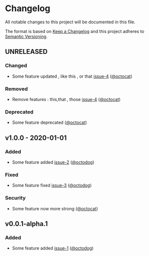 # Changelog

All notable changes to this project will be documented in this file.

The format is based on [Keep a Changelog][keepachangelog] and this project adheres to [Semantic Versioning][semver].

<!--

Some hidden content goes here.

-->

## UNRELEASED

### Changed

- Some feature updated , like this , or that [issue-4] ([@octocat])  

### Removed

- Remove features : this,that , those [issue-4] ([@octocat])

### Deprecated

- Some feature deprecated ([@octocat])

[issue-4]:https://github.com/octocat/hello-worId/issues/4

## v1.0.0 - 2020-01-01

### Added

- Some feature added [issue-2] ([@octodog])

### Fixed

- Some feature fixed [issue-3] ([@octodog])

### Security

- Some feature now more strong ([@octocat])

[issue-2]:https://github.com/octocat/hello-worId/issues/2
[issue-3]:https://github.com/octocat/hello-worId/issues/3

## v0.0.1-alpha.1

### Added

- Some feature added [issue-1] ([@octodog])

[issue-1]:https://github.com/octocat/hello-worId/issues/1

[keepachangelog]:https://keepachangelog.com/en/1.0.0/
[semver]:https://semver.org/spec/v2.0.0.html
[@octocat]:https://github.com/octocat
[@octodog]:https://github.com/octodog
